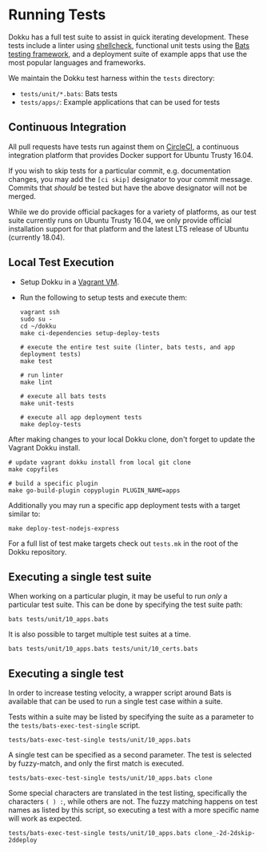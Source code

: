 # Running Tests

Dokku has a full test suite to assist in quick iterating development. These tests include a linter using [shellcheck](https://github.com/koalaman/shellcheck), functional unit tests using the [Bats testing framework](https://github.com/bats-core/bats-core), and a deployment suite of example apps that use the most popular languages and frameworks.

We maintain the Dokku test harness within the `tests` directory:

- `tests/unit/*.bats`: Bats tests
- `tests/apps/`: Example applications that can be used for tests

## Continuous Integration

All pull requests have tests run against them on [CircleCI](https://circleci.com/), a continuous integration platform that provides Docker support for Ubuntu Trusty 16.04.

If you wish to skip tests for a particular commit, e.g. documentation changes, you may add the `[ci skip]` designator to your commit message. Commits that _should_ be tested but have the above designator will not be merged.

While we do provide official packages for a variety of platforms, as our test suite currently runs on Ubuntu Trusty 16.04, we only provide official installation support for that platform and the latest LTS release of Ubuntu (currently 18.04).

## Local Test Execution

- Setup Dokku in a [Vagrant VM](/docs/getting-started/install/vagrant.md).
- Run the following to setup tests and execute them:

  ```shell
  vagrant ssh
  sudo su -
  cd ~/dokku
  make ci-dependencies setup-deploy-tests

  # execute the entire test suite (linter, bats tests, and app deployment tests)
  make test

  # run linter
  make lint

  # execute all bats tests
  make unit-tests

  # execute all app deployment tests
  make deploy-tests
  ```

After making changes to your local Dokku clone, don't forget to update the Vagrant Dokku install.

```shell
# update vagrant dokku install from local git clone
make copyfiles

# build a specific plugin
make go-build-plugin copyplugin PLUGIN_NAME=apps
```

Additionally you may run a specific app deployment tests with a target similar to:

```shell
make deploy-test-nodejs-express
```

For a full list of test make targets check out `tests.mk` in the root of the Dokku repository.

## Executing a single test suite

When working on a particular plugin, it may be useful to run _only_ a particular test suite. This can be done by specifying the test suite path:

```shell
bats tests/unit/10_apps.bats
```

It is also possible to target multiple test suites at a time.

```shell
bats tests/unit/10_apps.bats tests/unit/10_certs.bats
```

## Executing a single test

In order to increase testing velocity, a wrapper script around Bats is available that can be used to run a single test case within a suite.

Tests within a suite may be listed by specifying the suite as a parameter to the `tests/bats-exec-test-single` script.

```shell
tests/bats-exec-test-single tests/unit/10_apps.bats
```

A single test can be specified as a second parameter. The test is selected by fuzzy-match, and only the first match is executed.

```shell
tests/bats-exec-test-single tests/unit/10_apps.bats clone
```

Some special characters are translated in the test listing, specifically the characters `( ) :`, while others are not. The fuzzy matching happens on test names as listed by this script, so executing a test with a more specific name will work as expected.

```shell
tests/bats-exec-test-single tests/unit/10_apps.bats clone_-2d-2dskip-2ddeploy
```
